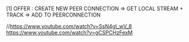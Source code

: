 [1] OFFER : CREATE NEW PEER CONNECTION => GET LOCAL STREAM + TRACK => ADD TO PEERCONNECTION

//https://www.youtube.com/watch?v=SsN4gl_wV_8
https://www.youtube.com/watch?v=gCSPCHzFexM
